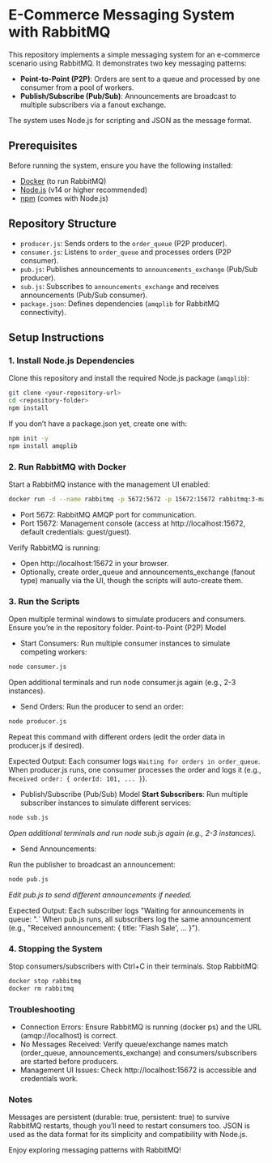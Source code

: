 # E-Commerce Messaging System with RabbitMQ

This repository implements a simple messaging system for an e-commerce scenario using RabbitMQ. It demonstrates two key messaging patterns:
- **Point-to-Point (P2P)**: Orders are sent to a queue and processed by one consumer from a pool of workers.
- **Publish/Subscribe (Pub/Sub)**: Announcements are broadcast to multiple subscribers via a fanout exchange.

The system uses Node.js for scripting and JSON as the message format.

## Prerequisites

Before running the system, ensure you have the following installed:
- [Docker](https://www.docker.com/get-started) (to run RabbitMQ)
- [Node.js](https://nodejs.org/) (v14 or higher recommended)
- [npm](https://www.npmjs.com/) (comes with Node.js)

## Repository Structure

- `producer.js`: Sends orders to the `order_queue` (P2P producer).
- `consumer.js`: Listens to `order_queue` and processes orders (P2P consumer).
- `pub.js`: Publishes announcements to `announcements_exchange` (Pub/Sub producer).
- `sub.js`: Subscribes to `announcements_exchange` and receives announcements (Pub/Sub consumer).
- `package.json`: Defines dependencies (`amqplib` for RabbitMQ connectivity).

## Setup Instructions

### 1. Install Node.js Dependencies

Clone this repository and install the required Node.js package (`amqplib`):

```bash
git clone <your-repository-url>
cd <repository-folder>
npm install
```

If you don’t have a package.json yet, create one with:
```bash
npm init -y
npm install amqplib
```

### 2. Run RabbitMQ with Docker

Start a RabbitMQ instance with the management UI enabled:
```bash
docker run -d --name rabbitmq -p 5672:5672 -p 15672:15672 rabbitmq:3-management
```
- Port 5672: RabbitMQ AMQP port for communication.
- Port 15672: Management console (access at http://localhost:15672, default credentials: guest/guest).


Verify RabbitMQ is running:

- Open http://localhost:15672 in your browser.
- Optionally, create order_queue and announcements_exchange (fanout type) manually via the UI, though the scripts will auto-create them.

### 3. Run the Scripts

Open multiple terminal windows to simulate producers and consumers. Ensure you’re in the repository folder.
Point-to-Point (P2P) Model

- Start Consumers:
Run multiple consumer instances to simulate competing workers:
```bash
node consumer.js
```
Open additional terminals and run node consumer.js again (e.g., 2-3 instances).

- Send Orders:
Run the producer to send an order:
```bash
node producer.js
```
Repeat this command with different orders (edit the order data in producer.js if desired).

Expected Output:
Each consumer logs `Waiting for orders in order_queue`.
When producer.js runs, one consumer processes the order and logs it (e.g., `Received order: { orderId: 101, ... }`).

- Publish/Subscribe (Pub/Sub) Model
    **Start Subscribers**:
        Run multiple subscriber instances to simulate different services:
```bash
node sub.js
```
*Open additional terminals and run node sub.js again (e.g., 2-3 instances).*
        
- Send Announcements:

Run the publisher to broadcast an announcement:
```bash
node pub.js
```
*Edit pub.js to send different announcements if needed.*
    
Expected Output:
        Each subscriber logs "Waiting for announcements in queue: <random-queue-name>".`
        When pub.js runs, all subscribers log the same announcement (e.g., "Received announcement: { title: 'Flash Sale', ... }").

### 4. Stopping the System
Stop consumers/subscribers with Ctrl+C in their terminals.
Stop RabbitMQ:
```bash
docker stop rabbitmq
docker rm rabbitmq
```
### Troubleshooting
- Connection Errors: Ensure RabbitMQ is running (docker ps) and the URL (amqp://localhost) is correct.
- No Messages Received: Verify queue/exchange names match (order_queue, announcements_exchange) and consumers/subscribers are started before producers.
- Management UI Issues: Check http://localhost:15672 is accessible and credentials work.

### Notes
Messages are persistent (durable: true, persistent: true) to survive RabbitMQ restarts, though you’ll need to restart consumers too.
JSON is used as the data format for its simplicity and compatibility with Node.js.

Enjoy exploring messaging patterns with RabbitMQ!

